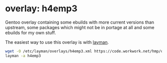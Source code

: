 
# overlay: h4emp3

Gentoo overlay containing some ebuilds with more current versions than upstream,
some packages which might not be in portage at all and some ebuilds for my own
stuff.
  
The easiest way to use this overlay is with [layman].
```bash
wget -O /etc/layman/overlays/h4emp3.xml https://code.workwork.net/hmp/overlay-h4emp3/snippets/3/raw
layman -a h4emp3
```


[layman]: http://wiki.gentoo.org/wiki/Layman
